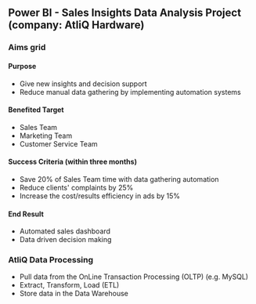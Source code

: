 ## Power BI - Sales Insights Data Analysis Project (company: AtliQ Hardware)

### Aims grid

#### Purpose
- Give new insights and decision support
- Reduce manual data gathering by implementing automation systems

#### Benefited Target
- Sales Team
- Marketing Team
- Customer Service Team

#### Success Criteria (within three months)
- Save 20% of Sales Team time with data gathering automation
- Reduce clients' complaints by 25%
- Increase the cost/results efficiency in ads by 15%

#### End Result
- Automated sales dashboard
- Data driven decision making

### AtliQ Data Processing
- Pull data from the OnLine Transaction Processing (OLTP) (e.g. MySQL)
- Extract, Transform, Load (ETL)
- Store data in the Data Warehouse
















